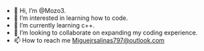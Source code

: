 - 👋 Hi, I’m @Mozo3.
- 👀 I’m interested in learning how to code.
- 🌱 I’m currently learning c++.
- 💞️ I’m looking to collaborate on expanding my coding experience. 
- 📫 How to reach me Miguejrsalinas797@outlook.com

<!---
Mozo3/Mozo3 is a ✨ special ✨ repository because its `README.md` (this file) appears on your GitHub profile.
You can click the Preview link to take a look at your changes.
--->
